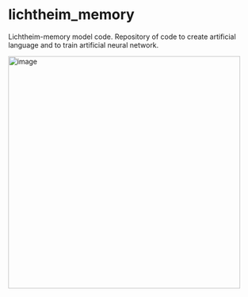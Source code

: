 # lichtheim_memory
Lichtheim-memory model code. Repository of code to create artificial language and to train artificial neural network.

<img width="468" alt="image" src="https://github.com/steveSchwering/lichtheim_memory/assets/30991528/e1e75eba-e615-43b7-9dbc-0f0d4ac8a5e0">
